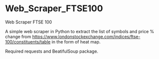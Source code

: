 # Web_Scraper_FTSE100
Web Scraper FTSE 100

A simple web scraper in Python to extract the list of symbols and price % change from https://www.londonstockexchange.com/indices/ftse-100/constituents/table in the form of heat map. 

Required requests and BeatifulSoup package. 
